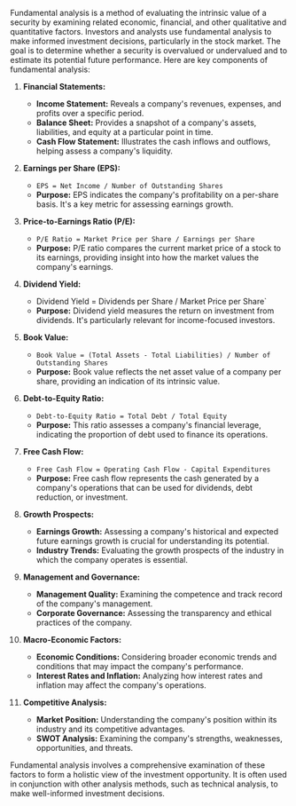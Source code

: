 Fundamental analysis is a method of evaluating the intrinsic value of a security by examining related economic, financial, and other qualitative and quantitative factors. Investors and analysts use fundamental analysis to make informed investment decisions, particularly in the stock market. The goal is to determine whether a security is overvalued or undervalued and to estimate its potential future performance. Here are key components of fundamental analysis:

1. **Financial Statements:**
   - **Income Statement:** Reveals a company's revenues, expenses, and profits over a specific period.
   - **Balance Sheet:** Provides a snapshot of a company's assets, liabilities, and equity at a particular point in time.
   - **Cash Flow Statement:** Illustrates the cash inflows and outflows, helping assess a company's liquidity.

2. **Earnings per Share (EPS):**
   - `EPS = Net Income / Number of Outstanding Shares`
   - **Purpose:** EPS indicates the company's profitability on a per-share basis. It's a key metric for assessing earnings growth.

3. **Price-to-Earnings Ratio (P/E):**
   - `P/E Ratio = Market Price per Share / Earnings per Share`
   - **Purpose:** P/E ratio compares the current market price of a stock to its earnings, providing insight into how the market values the company's earnings.

4. **Dividend Yield:**
   - Dividend Yield = Dividends per Share / Market Price per Share`
   - **Purpose:** Dividend yield measures the return on investment from dividends. It's particularly relevant for income-focused investors.

5. **Book Value:**
   - `Book Value = (Total Assets - Total Liabilities) / Number of Outstanding Shares`
   - **Purpose:** Book value reflects the net asset value of a company per share, providing an indication of its intrinsic value.

6. **Debt-to-Equity Ratio:**
   - `Debt-to-Equity Ratio = Total Debt / Total Equity`
   - **Purpose:** This ratio assesses a company's financial leverage, indicating the proportion of debt used to finance its operations.

7. **Free Cash Flow:**
   - `Free Cash Flow = Operating Cash Flow - Capital Expenditures`
   - **Purpose:** Free cash flow represents the cash generated by a company's operations that can be used for dividends, debt reduction, or investment.

8. **Growth Prospects:**
   - **Earnings Growth:** Assessing a company's historical and expected future earnings growth is crucial for understanding its potential.
   - **Industry Trends:** Evaluating the growth prospects of the industry in which the company operates is essential.

9. **Management and Governance:**
   - **Management Quality:** Examining the competence and track record of the company's management.
   - **Corporate Governance:** Assessing the transparency and ethical practices of the company.

10. **Macro-Economic Factors:**
    - **Economic Conditions:** Considering broader economic trends and conditions that may impact the company's performance.
    - **Interest Rates and Inflation:** Analyzing how interest rates and inflation may affect the company's operations.

11. **Competitive Analysis:**
    - **Market Position:** Understanding the company's position within its industry and its competitive advantages.
    - **SWOT Analysis:** Examining the company's strengths, weaknesses, opportunities, and threats.

Fundamental analysis involves a comprehensive examination of these factors to form a holistic view of the investment opportunity. It is often used in conjunction with other analysis methods, such as technical analysis, to make well-informed investment decisions.